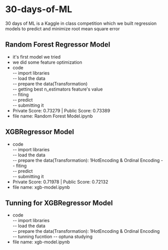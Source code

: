 # 30-days-of-ML
30 days of ML is a Kaggle in class competition which we built regression models to predict and minimize root mean square error       
## Random Forest Regressor Model 
- it's first model we tried 
- we did some feature optimization
- code  
-- import libraries  
-- load the data  
-- prepare the data(Transformation)  
-- getting best n_estimators feature's value  
-- fiting  
-- predict  
-- submitting it  
- Private Score: 0.73279 | Public Score: 0.73389
- file name: Random Forest Model.ipynb 

## XGBRegressor Model 
- code  
-- import libraries  
-- load the data  
-- prepare the data(Transformation): 1HotEncoding & Ordinal Encoding
-- fiting  
-- predict  
-- submitting it  
- Private Score: 0.71978 | Public Score: 0.72132
- file name: xgb-model.ipynb
## Tunning for XGBRegressor Model
- code  
-- import libraries  
-- load the data  
-- prepare the data(Transformation): 1HotEncoding & Ordinal Encoding  
-- tunning fucntion 
-- optuna studying  
- file name: xgb-model.ipynb

